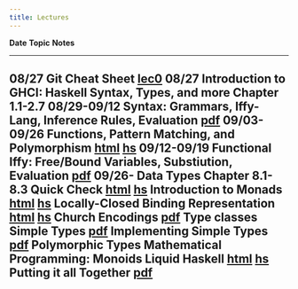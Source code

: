 ```yaml
---
title: Lectures
---
```


**Date**          **Topic**                                                      **Notes**
----------------- -------------------------------------------------------------- ------------------------
08/27             Git Cheat Sheet                                                [lec0]
08/27             Introduction to GHCI: Haskell Syntax, Types, and more          Chapter 1.1-2.7
08/29-09/12       Syntax: Grammars, Iffy-Lang, Inference Rules, Evaluation       [pdf][lec1]
09/03-09/26       Functions, Pattern Matching, and Polymorphism                  [html][lec2] [hs][lhs2]
09/12-09/19       Functional Iffy: Free/Bound Variables, Substiution, Evaluation [pdf][lec1]
09/26-            Data Types                                                     Chapter 8.1-8.3
                  Quick Check                                                    [html][lec3] [hs][lhs3]
                  Introduction to Monads                                         [html][lec8] [hs][lhs8]
                  Locally-Closed Binding Representation                          [html][lec7] [hs][lhs1]
                  Church Encodings                                               [pdf][pdf4]
                  Type classes
                  Simple Types                                                   [pdf][pdf4]
                  Implementing Simple Types                                      [pdf][pdf4]
                  Polymorphic Types
                  Mathematical Programming: Monoids
                  Liquid Haskell                                                 [html][lec9] [hs][lhs9]
                  Putting it all Together                                        [pdf][pdf4]    
---------------------------------------------------------------------------------------------------------

[lec0]: lectures/git.html
[lec1]: lectures/theory/Iffy-Lang/lect.pdf
[lec2]: lectures/lec-functions-patternmatching-polymorphism.html
[lhs2]: lectures/lec-functions-patternmatching-polymorphism.lhs
[lec3]: lectures/lec-quickcheck.html
[lhs3]: lectures/lec-quickcheck.lhs
[lec7]: lectures/lec-locally-closed-1.html
[lhs1]: lectures/lec-locally-closed-1.lhs
[pdf2]: lectures/theory/lambda-calculus/lect.pdf
[pdf4]: lectures/theory/church-encodings/lect.pdf
[lec8]: lectures/lec-monads-intro.html
[lhs8]: lectures/lec-monads-intro.lhs
[lec9]: lectures/lec-liquid-intro.html
[lhs9]: lectures/lec-liquid-intro.lhs
